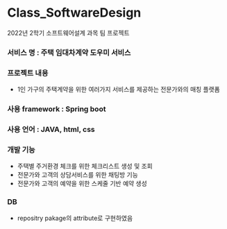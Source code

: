 # Class_SoftwareDesign
2022년 2학기 소프트웨어설계 과목 팀 프로젝트

### 서비스 명 : 주택 임대차계약 도우미 서비스
### 프로젝트 내용
- 1인 가구의 주택계약을 위한 여러가지 서비스를 제공하는 전문가와의 매칭 플랫폼

### 사용 framework : Spring boot
### 사용 언어 : JAVA, html, css

### 개발 기능
- 주택별 주거환경 체크를 위한 체크리스트 생성 및 조회
- 전문가와 고객의 상담서비스를 위한 채팅방 기능
- 전문가와 고객의 예약을 위한 스케줄 기반 예약 생성

### DB
- repositry pakage의 attribute로 구현하였음
